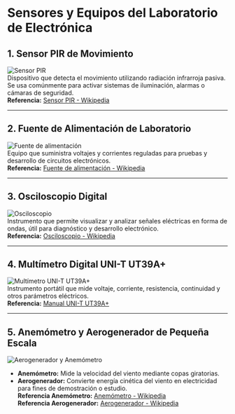 # Sensores y Equipos del Laboratorio de Electrónica

## 1. Sensor PIR de Movimiento
![Sensor PIR](WhatsApp%20Image%202025-08-11%20at%2019.53.49_a72bac3e.jpg)  
Dispositivo que detecta el movimiento utilizando radiación infrarroja pasiva. Se usa comúnmente para activar sistemas de iluminación, alarmas o cámaras de seguridad.  
**Referencia:** [Sensor PIR - Wikipedia](https://es.wikipedia.org/wiki/Sensor_de_movimiento)

---

## 2. Fuente de Alimentación de Laboratorio
![Fuente de alimentación](WhatsApp%20Image%202025-08-11%20at%2019.53.49_5151eb96.jpg)  
Equipo que suministra voltajes y corrientes reguladas para pruebas y desarrollo de circuitos electrónicos.  
**Referencia:** [Fuente de alimentación - Wikipedia](https://es.wikipedia.org/wiki/Fuente_de_alimentaci%C3%B3n)

---

## 3. Osciloscopio Digital
![Osciloscopio](WhatsApp%20Image%202025-08-11%20at%2019.53.50_558fd524.jpg)  
Instrumento que permite visualizar y analizar señales eléctricas en forma de ondas, útil para diagnóstico y desarrollo electrónico.  
**Referencia:** [Osciloscopio - Wikipedia](https://es.wikipedia.org/wiki/Osciloscopio)

---

## 4. Multímetro Digital UNI-T UT39A+
![Multímetro UNI-T UT39A+](WhatsApp%20Image%202025-08-11%20at%2019.53.50_28325bd7.jpg)  
Instrumento portátil que mide voltaje, corriente, resistencia, continuidad y otros parámetros eléctricos.  
**Referencia:** [Manual UNI-T UT39A+](https://www.uni-trend.com/manual/UT39A+.pdf)

---

## 5. Anemómetro y Aerogenerador de Pequeña Escala
![Aerogenerador y Anemómetro](WhatsApp%20Image%202025-08-11%20at%2019.53.50_b85f011b.jpg)  
- **Anemómetro:** Mide la velocidad del viento mediante copas giratorias.  
- **Aerogenerador:** Convierte energía cinética del viento en electricidad para fines de demostración o estudio.  
**Referencia Anemómetro:** [Anemómetro - Wikipedia](https://es.wikipedia.org/wiki/Anem%C3%B3metro)  
**Referencia Aerogenerador:** [Aerogenerador - Wikipedia](https://es.wikipedia.org/wiki/Aerogenerador)
